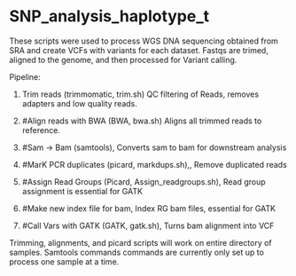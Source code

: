 # SNP_analysis_haplotype_t

These scripts were used to process WGS DNA sequencing obtained from SRA and create VCFs with variants for each dataset.
Fastqs are trimed, aligned to the genome, and then processed for Variant calling.

Pipeline:

1. Trim reads (trimmomatic, trim.sh) QC filtering of Reads, removes adapters and low quality reads.

2. #Align reads with BWA (BWA, bwa.sh) Aligns all trimmed reads to reference.

3.  #Sam -> Bam (samtools), Converts sam to bam for downstream analysis

4. #MarK PCR duplicates (picard, markdups.sh),, Remove duplicated reads 

5. #Assign Read Groups (Picard, Assign_readgroups.sh), Read group assignment is essential for GATK 

6. #Make new index file for bam, Index RG bam files, essential for GATK

7. #Call Vars with GATK (GATK, gatk.sh), Turns bam alignment into VCF 


Trimming, alignments, and picard scripts will work on entire directory of samples.
Samtools commands commands are currently only set up to process one sample at a time.
